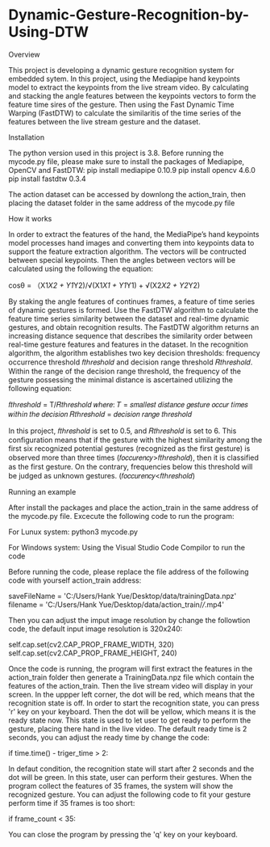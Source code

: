 # Dynamic-Gesture-Recognition-by-Using-DTW

Overview

This project is developing a dynamic gesture recognition system for embedded sytem. In this project, using the Mediapipe hand keypoints model to extract the keypoints from the live stream video. By calculating and stacking the angle features between the keypoints vectors to form the feature time sires of the gesture. Then using the Fast Dynamic Time Warping (FastDTW) to calculate the similaritis of the time series of the features between the live stream gesture and the dataset. 

Installation

The python version used in this project is 3.8. Before running the mycode.py file, please make sure to install the packages of Mediapipe, OpenCV and FastDTW:
pip install mediapipe 0.10.9
pip install opencv    4.6.0
pip install fastdtw   0.3.4

The action dataset can be accessed by downlong the action_train, then placing the dataset folder in the same address of the mycode.py file 

How it works

In order to extract the features of the hand, the MediaPipe’s hand keypoints model processes  hand images and converting them into keypoints data to support the feature extraction algorithm. The vectors will be contructed between special keypoints. Then the angles between vectors will be calculated using the following the equation:

cosθ = （X1*X2 + Y1*Y2)/√(X1*X1 + Y1*Y1) + √(X2*X2 + Y2*Y2)

By staking the angle features of continues frames, a feature of time series of dynamic gestures is formed. Use the FastDTW algorithm to calculate the feature time series similarity between the dataset and real-time dynamic gestures, and obtain recognition results. The FastDTW algorithm returns an increasing distance sequence that describes the similarity order between real-time gesture features and features in the dataset. In the recognition algorithm, the algorithm establishes two key decision thresholds: frequency occurrence threshold 𝑓𝑡ℎ𝑟𝑒𝑠ℎ𝑜𝑙𝑑 and decision range threshold 𝑅𝑡ℎ𝑟𝑒𝑠ℎ𝑜𝑙𝑑. Within the range of the decision range threshold, the frequency of the gesture possessing the minimal distance is ascertained utilizing the following equation:

𝑓𝑡ℎ𝑟𝑒𝑠ℎ𝑜𝑙𝑑 = T/𝑅𝑡ℎ𝑟𝑒𝑠ℎ𝑜𝑙𝑑
𝑤ℎ𝑒𝑟𝑒:
𝑇 = 𝑠𝑚𝑎𝑙𝑙𝑒𝑠𝑡 𝑑𝑖𝑠𝑡𝑎𝑛𝑐𝑒 𝑔𝑒𝑠𝑡𝑢𝑟𝑒 𝑜𝑐𝑐𝑢𝑟 𝑡𝑖𝑚𝑒𝑠 𝑤𝑖𝑡ℎ𝑖𝑛 𝑡ℎ𝑒 𝑑𝑒𝑐𝑖𝑠𝑖𝑜𝑛
𝑅𝑡ℎ𝑟𝑒𝑠ℎ𝑜𝑙𝑑 = 𝑑𝑒𝑐𝑖𝑠𝑖𝑜𝑛 𝑟𝑎𝑛𝑔𝑒 𝑡ℎ𝑟𝑒𝑠ℎ𝑜𝑙𝑑

In this project, 𝑓𝑡ℎ𝑟𝑒𝑠ℎ𝑜𝑙𝑑 is set to 0.5, and 𝑅𝑡ℎ𝑟𝑒𝑠ℎ𝑜𝑙𝑑 is set to 6. This configuration means that if the gesture with the highest similarity among the first six recognized potential gestures (recognized as the first gesture) is observed more than three times (𝑓𝑜𝑐𝑐𝑢𝑟𝑒𝑛𝑐𝑦>𝑓𝑡ℎ𝑟𝑒𝑠ℎ𝑜𝑙𝑑), then it is classified as the first gesture. On the contrary, frequencies below this threshold will be judged as unknown gestures. (𝑓𝑜𝑐𝑐𝑢𝑟𝑒𝑛𝑐𝑦<𝑓𝑡ℎ𝑟𝑒𝑠ℎ𝑜𝑙𝑑)

Running an example

After install the packages and place the action_train in the same address of the mycode.py file. Excecute the following code to run the program:

For Lunux system:
python3 mycode.py

For Windows system:
Using the Visual Studio Code Compilor to run the code

Before running the code, please replace the file address of the following code with yourself action_train address:

saveFileName = 'C:/Users/Hank Yue/Desktop/data/trainingData.npz'
filename = 'C:/Users/Hank Yue/Desktop/data/action_train/*/*.mp4'

Then you can adjust the imput image resolution by change the followtion code, the default input image resolution is 320x240:

self.cap.set(cv2.CAP_PROP_FRAME_WIDTH, 320)
self.cap.set(cv2.CAP_PROP_FRAME_HEIGHT, 240)
        
Once the code is running, the program will first extract the features in the action_train folder then generate a TrainingData.npz file which contain the features of the action_train. Then the live stream video will display in your screen.  In the uppper left corner, the dot will be red, which means that the recognition state is off. In order to start the recognition state, you can press 'r' key on your keyboard. Then the dot will be yellow, which means it is the ready state now. This state is used to let user to get ready to perform the gesture, placing there hand in the live video. The default ready time is 2 seconds, you can adjust the ready time by change the code:

if time.time() - triger_time > 2:

In defaut condition, the recognition state will start after 2 seconds and the dot will be green. In this state, user can perform their gestures. When the program collect the features of 35 frames, the system will show the recognized gesture. You can adjust the following code to fit your gesture perform time if 35 frames is too short:

if frame_count < 35:

You can close the program by pressing the 'q' key on your keyboard.
